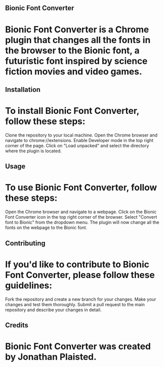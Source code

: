 ## Bionic Font Converter
# Bionic Font Converter is a Chrome plugin that changes all the fonts in the browser to the Bionic font, a futuristic font inspired by science fiction movies and video games.

## Installation
# To install Bionic Font Converter, follow these steps:

Clone the repository to your local machine.
Open the Chrome browser and navigate to chrome://extensions.
Enable Developer mode in the top right corner of the page.
Click on "Load unpacked" and select the directory where the plugin is located.

## Usage
# To use Bionic Font Converter, follow these steps:

Open the Chrome browser and navigate to a webpage.
Click on the Bionic Font Converter icon in the top right corner of the browser.
Select "Convert font to Bionic" from the dropdown menu.
The plugin will now change all the fonts on the webpage to the Bionic font.

## Contributing
# If you'd like to contribute to Bionic Font Converter, please follow these guidelines:

Fork the repository and create a new branch for your changes.
Make your changes and test them thoroughly.
Submit a pull request to the main repository and describe your changes in detail.

## Credits
# Bionic Font Converter was created by Jonathan Plaisted.
